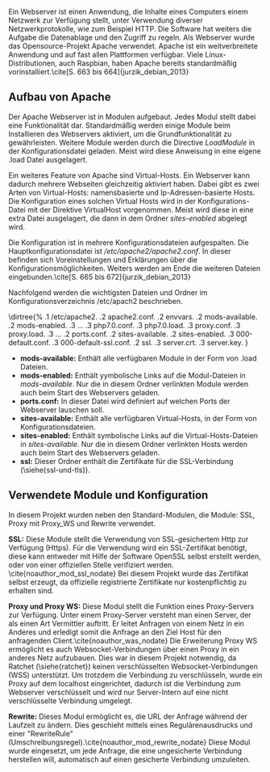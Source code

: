 Ein Webserver ist einen Anwendung, die Inhalte eines Computers einem Netzwerk zur Verfügung stellt, unter Verwendung diverser Netzwerkprotokolle, wie zum Beispiel HTTP. 
Die Software hat weiters die Aufgabe die Datenablage und den Zugriff zu regeln.
Als Webserver wurde das Opensource-Projekt Apache verwendet. 
Apache ist ein weitverbreitete Anwendung und auf fast allen Plattformen verfügbar.
Viele Linux-Distributionen, auch Raspbian, haben Apache bereits standardmäßig vorinstalliert.\cite[S. 663 bis 664]{jurzik_debian_2013}

## Aufbau von Apache
Der Apache Webserver ist in Modulen aufgebaut. Jedes Modul stellt dabei eine Funktionalität dar.
Standardmäßig werden einige Module beim Installieren des Webservers aktiviert, um die Grundfunktionalität zu gewährleisten.
Weitere Module werden durch die Directive *LoadModule* in der Konfigurationsdatei geladen. 
Meist wird diese Anweisung in eine eigene .load Datei ausgelagert.

Ein weiteres Feature von Apache sind Virtual-Hosts. 
Ein Webserver kann dadurch mehrere Webseiten gleichzeitig aktiviert haben. 
Dabei gibt es zwei Arten von Virtual-Hosts: namensbasierte und Ip-Adressen-basierte Hosts. 
Die Konfiguration eines solchen Virtual Hosts wird in der Konfigurations-Datei mit der Direktive VirtualHost vorgenommen.
Meist wird diese in eine extra Datei ausgelagert, die dann in dem Ordner *sites-enabled* abgelegt wird. 

Die Konfiguration ist in mehrere Konfigurationsdateien aufgespalten. Die Hauptkonfigurationsdatei ist */etc/apache2/apache2.conf*. 
In dieser befinden sich Voreinstellungen und Erklärungen über die Konfigurationsmöglichkeiten. 
Weiters werden am Ende die weiteren Dateien eingebunden.\cite[S. 665 bis 672]{jurzik_debian_2013} 

Nachfolgend werden die wichtigsten Dateien und Ordner im Konfigurationsverzeichnis /etc/apach2 beschrieben.



\dirtree{%
.1 /etc/apache2.
.2 apache2.conf.
.2 envvars.
.2 mods-available.
.2 mods-enabled.
.3 ...
.3 php7.0.conf.
.3 php7.0.load.
.3 proxy.conf.
.3 proxy.load.
.3 ...
.2 ports.conf.
.2 sites-available.
.2 sites-enabled.
.3 000-default.conf.
.3 000-default-ssl.conf.
.2 ssl.
.3 server.crt.
.3 server.key.
}


* **mods-available:**
Enthält alle verfügbaren Module in der Form von .load Dateien.
* **mods-enabled:**
Enthält yymbolische Links auf die Modul-Dateien in *mods-available*. 
Nur die in diesem Ordner verlinkten Module werden auch beim Start des Webservers geladen.
* **ports.conf:**
In dieser Datei wird definiert auf welchen Ports der Webserver lauschen soll.
* **sites-available:**
Enthält alle verfügbaren Virtual-Hosts, in der Form von Konfigurationsdateien.
* **sites-enabled:**
Enthält symbolische Links auf die Virtual-Hosts-Dateien in *sites-available*. 
Nur die in diesem Ordner verlinkten Hosts werden auch beim Start des Webservers geladen.
* **ssl:**
Dieser Ordner enthält die Zertifikate für die SSL-Verbindung (\siehe{ssl-und-tls}).


## Verwendete Module und Konfiguration
In diesem Projekt wurden neben den Standard-Modulen, die Module: SSL, Proxy mit Proxy_WS und Rewrite verwendet.

**SSL:**
Diese Module stellt die Verwendung von SSL-gesichertem  Http zur Verfügung (Https). 
Für die Verwendung wird ein SSL-Zertifikat benötigt, diese kann entweder mit Hilfe der Software OpenSSL selbst erstellt werden,
oder von einer offiziellen Stelle verifiziert werden. \cite{noauthor_mod_ssl_nodate}
Bei diesem Projekt wurde das Zertifikat selbst erzeugt, da offizielle registrierte Zertifikate nur kostenpflichtig zu erhalten sind.

**Proxy und Proxy WS:**
Diese Modul stellt die Funktion eines Proxy-Servers zur Verfügung.
Unter einem Proxy-Server versteht man einen Server, der als einen Art Vermittler auftritt. Er leitet Anfragen von einem Netz in ein Anderes 
und erledigt somit die Anfrage an den Ziel Host für den anfragenden Client.\cite{noauthor_was_nodate}
Die Erweiterung Proxy WS ermöglicht es auch Websocket-Verbindungen über einen Proxy in ein anderes Netz aufzubauen.
Dies war in diesem Projekt notwendig, da Ratchet (\siehe{ratchet}) keinen verschlüsselten Websocket-Verbindungen (WSS) unterstützt.
Um trotzdem die Verbindung zu verschlüsseln, wurde ein Proxy auf dem localhost eingerichtet, dadurch ist die Verbindung zum Webserver verschlüsselt und 
wird nur Server-Intern auf eine nicht verschlüsselte Verbindung umgelegt.

**Rewrite:**
Dieses Modul ermöglicht es, die URL der Anfrage während der Laufzeit zu ändern.
Dies geschieht mittels eines Regulärenausdrucks und einer "RewriteRule" (Umschreibungsregel).\cite{noauthor_mod_rewrite_nodate}
Diese Modul wurde eingesetzt, um jede Anfrage, die eine ungesicherte Verbindung herstellen will, automatisch auf einen gesicherte Verbindung umzuleiten.